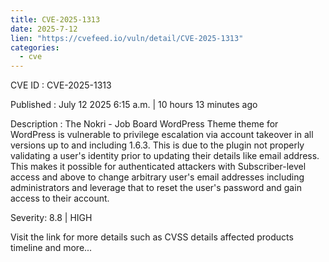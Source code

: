 ```yaml
--- 
title: CVE-2025-1313
date: 2025-7-12
lien: "https://cvefeed.io/vuln/detail/CVE-2025-1313"
categories:
  - cve
---
```


CVE ID : CVE-2025-1313

Published :  July 12
2025
6:15 a.m. | 10 hours
13 minutes ago

Description : The Nokri - Job Board WordPress Theme theme for WordPress is vulnerable to privilege escalation via account takeover in all versions up to
and including
1.6.3. This is due to the plugin not properly validating a user's identity prior to updating their details like email address. This makes it possible for authenticated attackers
with Subscriber-level access and above
to change arbitrary user's email addresses
including administrators
and leverage that to reset the user's password and gain access to their account.

Severity: 8.8 | HIGH

Visit the link for more details
such as CVSS details
affected products
timeline
and more...
